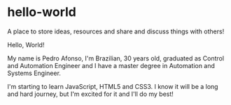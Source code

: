 # hello-world
A place to store ideas, resources and share and discuss things with others!

Hello, World!

My name is Pedro Afonso, I'm Brazilian, 30 years old, graduated as Control and Automation Engineer and I have a master degree in Automation and Systems Engineer. 

I'm starting to learn JavaScript, HTML5 and CSS3. I know it will be a long and hard journey, but I'm excited for it and I'll do my best!
